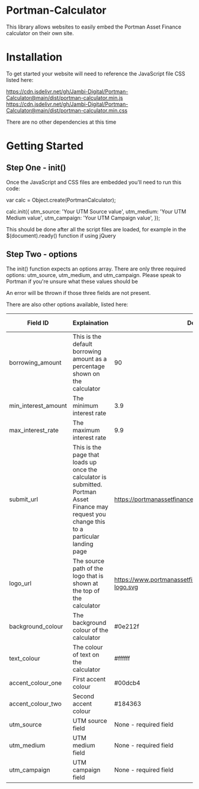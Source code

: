 # Portman-Calculator

This library allows websites to easily embed the Portman Asset Finance calculator on their own site.

# Installation

To get started your website will need to reference the JavaScript file CSS listed here: 

https://cdn.jsdelivr.net/gh/Jambi-Digital/Portman-Calculator@main/dist/portman-calculator.min.js
https://cdn.jsdelivr.net/gh/Jambi-Digital/Portman-Calculator@main/dist/portman-calculator.min.css

There are no other dependencies at this time

# Getting Started

## Step One - init()

Once the JavaScript and CSS files are embedded you'll need to run this code: 

var calc = Object.create(PortmanCalculator);
                
calc.init({
    utm_source: 'Your UTM Source value',
    utm_medium: 'Your UTM Medium value',
    utm_campaign: 'Your UTM Campaign value',
});

This should be done after all the script files are loaded, for example in the $(document).ready() function if using jQuery

## Step Two - options

The init() function expects an options array. There are only three required options: utm_source, utm_medium, and utm_campaign. Please speak to Portman if you're unsure what these values should be

An error will be thrown if those three fields are not present. 

There are also other options available, listed here: 

| Field ID            | Explaination                                                                                                                                    | Default                                                           | Expected input            | Overridable |   |   |   |   |
|---------------------|-------------------------------------------------------------------------------------------------------------------------------------------------|-------------------------------------------------------------------|---------------------------|-------------|---|---|---|---|
| borrowing_amount    | This is the default borrowing amount as a percentage shown on the calculator                                                                    | 90                                                                | Integer between 0 and 100 | Yes         |   |   |   |   |
| min_interest_amount | The minimum interest rate                                                                                                                       | 3.9                                                               | Decimal                   | Yes         |   |   |   |   |
| max_interest_rate   | The maximum interest rate                                                                                                                       | 9.9                                                               | Decimal                   | Yes         |   |   |   |   |
| submit_url          | This is the page that loads up once the calculator is submitted. Portman Asset Finance may request you change this to a particular landing page | https://portmanassetfinance.com#form                              | String                    | Yes         |   |   |   |   |
| logo_url            | The source path of the logo that is shown at the top of the calculator                                                                          | https://www.portmanassetfinance.co.uk/calculator/default-logo.svg | String                    | Yes         |   |   |   |   |
| background_colour   | The background colour of the calculator                                                                                                         | #0e212f                                                           | HEX code                  | No          |   |   |   |   |
| text_colour         | The colour of text on the calculator                                                                                                            | #ffffff                                                           | HEX code                  | No          |   |   |   |   |
| accent_colour_one   | First accent colour                                                                                                                             | #00dcb4                                                           | HEX code                  | No          |   |   |   |   |
| accent_colour_two   | Second accent colour                                                                                                                            | #184363                                                           | HEX code                  | No          |   |   |   |   |
| utm_source          | UTM source field                                                                                                                                | None - required field                                             | String                    | No          |   |   |   |   |
| utm_medium          | UTM medium field                                                                                                                                | None - required field                                             | String                    | No          |   |   |   |   |
| utm_campaign        | UTM campaign field                                                                                                                              | None - required field                                             | String                    | No          |   |   |   |   |
